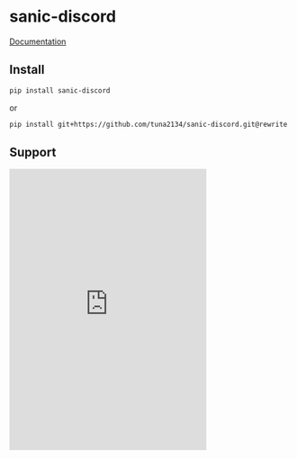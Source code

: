 # sanic-discord

[Documentation](https://mc-fdc.me/sanic-discord)

## Install

```bash
pip install sanic-discord
```

or

```bash
pip install git+https://github.com/tuna2134/sanic-discord.git@rewrite
```

## Support

<iframe src="https://discord.com/widget?id=961916734137315358&theme=dark" width="350" height="500" allowtransparency="true" frameborder="0" sandbox="allow-popups allow-popups-to-escape-sandbox allow-same-origin allow-scripts"></iframe>